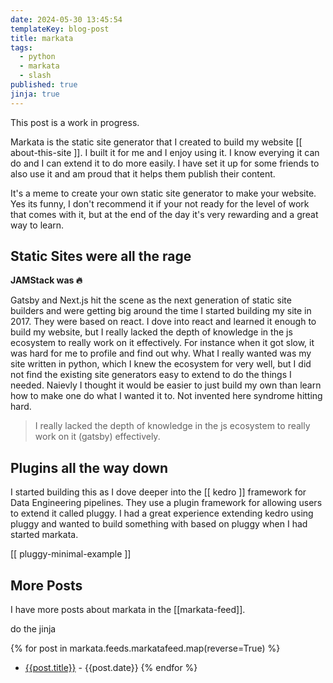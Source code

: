 ```yaml
---
date: 2024-05-30 13:45:54
templateKey: blog-post
title: markata
tags:
  - python
  - markata
  - slash
published: true
jinja: true
---
```


This post is a work in progress.


Markata is the static site generator that I created to build my website [[
about-this-site ]].  I built it for me and I enjoy using it.  I know everying
it can do and I can extend it to do more easily.  I have set it up for some
friends to also use it and am proud that it helps them publish their content.

It's a meme to create your own static site generator to make your website.  Yes
its funny, I don't recommend it if your not ready for the level of work that
comes with it, but at the end of the day it's very rewarding and a great way to
learn.

## Static Sites were all the rage

**JAMStack was 🔥**

Gatsby and Next.js hit the scene as the next generation of static site builders
and were getting big around the time I started building my site in 2017.  They
were based on react.  I dove into react and learned it enough to build my
website, but I really lacked the depth of knowledge in the js ecosystem to
really work on it effectively.  For instance when it got slow, it was hard for
me to profile and find out why.  What I really wanted was my site written in
python, which I knew the ecosystem for very well, but I did not find the
existing site generators easy to extend to do the things I needed.  Naievly I
thought it would be easier to just build my own than learn how to make one do
what I wanted it to.  Not invented here syndrome hitting hard.

> I really lacked the depth of knowledge in the js ecosystem to really work on
> it (gatsby) effectively.

## Plugins all the way down

I started building this as I dove deeper into the [[ kedro ]] framework for Data
Engineering pipelines.  They use a plugin framework for allowing users to
extend it called pluggy.  I had a great experience extending kedro using pluggy
and wanted to build something with based on pluggy when I had started markata.

[[ pluggy-minimal-example ]]

## More Posts

I have more posts about markata in the [[markata-feed]].

do the jinja

{% for post in markata.feeds.markatafeed.map(reverse=True) %}
* [{{post.title}}](/{{post.slug}}) - {{post.date}}
{% endfor %}
